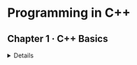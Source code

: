 # Programming in C++

## Chapter 1 · C++ Basics

<details>

<summary>Details</summary>

### Introduction to C++

- [Hello World](./Chapter%201%3A%20C%2B%2B%20Basics/1.%20Introduction%20to%20C%2B%2B/01.Hello%20World.cpp)
- [Print Two Lines](./Chapter%201%3A%20C%2B%2B%20Basics/1.%20Introduction%20to%20C%2B%2B/02.Print%20Two%20Lines.cpp)

### Variables

- [String to Integer](../Chapter%201%3A%20C%2B%2B%20Basics/2.Variables/String%20to%20Integer.cpp)
- [String to Boolean](../Chapter%201%3A%20C%2B%2B%20Basics/2.Variables/String%20to%20Boolean.cpp)
- [Integer to string](../Chapter%201%3A%20C%2B%2B%20Basics/2.Variables/Integer%20to%20string.cpp)

## Operators

- [Add Two Numbers](../Chapter%201%3A%20C%2B%2B%20Basics//3.Operators/01.Add%20Two%20Numbers.cpp)
- [Checking Boolean Equality](../Chapter%201%3A%20C%2B%2B%20Basics//3.Operators/02.Checking%20Boolean%20Equality.cpp)
- [Comparing Numbers](../Chapter%201%3A%20C%2B%2B%20Basics//3.Operators/03.Comparing%20Numbers.cpp)
- [Multiplying Numbers](../Chapter%201%3A%20C%2B%2B%20Basics//3.Operators/04.Multiplying%20Numbers.cpp)
- [Checking Boolean Inequality](../Chapter%201%3A%20C%2B%2B%20Basics//3.Operators/05.Checking%20Boolean%20Inequality.cpp)
- [Subtracting Numbers](../Chapter%201%3A%20C%2B%2B%20Basics//3.Operators/06.Subtracting%20Numbers.cpp)
- [Checking Value Equality](../Chapter%201%3A%20C%2B%2B%20Basics//3.Operators/07.Checking%20Value%20Equality.cpp)
- [Checking Less Than](../Chapter%201%3A%20C%2B%2B%20Basics//3.Operators/08.Checking%20Less%20Than.cpp)
- [Dividing Numbers](../Chapter%201%3A%20C%2B%2B%20Basics//3.Operators/09.Dividing%20Numbers.cpp)
- [Checking Value Inequality](../Chapter%201%3A%20C%2B%2B%20Basics//3.Operators/10.Checking%20Value%20Inequality.cpp)
- [Finding Remainders](../Chapter%201%3A%20C%2B%2B%20Basics//3.Operators/11.Finding%20Remainders.cpp)
- [Incrementing](../Chapter%201%3A%20C%2B%2B%20Basics//3.Operators/12.Incrementing.cpp)
- [Decrementing](../Chapter%201%3A%20C%2B%2B%20Basics//3.Operators/13.Decrementing.cpp)
- [Adding and Assigning](../Chapter%201%3A%20C%2B%2B%20Basics//3.Operators/14.Adding%20and%20Assigning.cpp)
- [Multiplying and Assigning](../Chapter%201%3A%20C%2B%2B%20Basics//3.Operators/15.Multiplying%20and%20Assigning.cpp)
- [Area of a Square](../Chapter%201%3A%20C%2B%2B%20Basics//3.Operators/16.Area%20of%20a%20Square.cpp)
- [Nth Term in an AP](../Chapter%201%3A%20C%2B%2B%20Basics//3.Operators/17.Nth%20Term%20in%20an%20AP.cpp)
- [Calculate area of Circle](../Chapter%201%3A%20C%2B%2B%20Basics//3.Operators/18.Calculate%20area%20of%20Circle.cpp)
- [Fahrenheit to Celcius](../Chapter%201%3A%20C%2B%2B%20Basics//3.Operators/19.Fahrenheit%20to%20Celcius.cpp)
- [Calculate volume of Cylinder](../Chapter%201%3A%20C%2B%2B%20Basics//3.Operators/20.Calculate%20volume%20of%20Cylinder.cpp)

</details>
